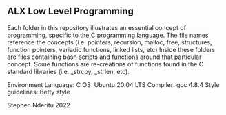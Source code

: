 ## ALX Low Level Programming
Each folder in this repository illustrates an essential concept of programming, specific to the C programming language. The file names reference the concepts (i.e. pointers, recursion, malloc, free, structures, function pointers, variadic functions, linked lists, etc) Inside these folders are files containing bash scripts and functions around that particular concept. Some functions are re-creations of functions found in the C standard libraries (i.e. _strcpy, _strlen, etc).

Environment
Language: C
OS: Ubuntu 20.04 LTS
Compiler: gcc 4.8.4
Style guidelines: Betty style

Stephen Nderitu 2022
